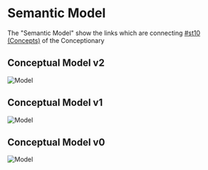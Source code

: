 Semantic Model
==

The "Semantic Model" show the links which are connecting <a href="https://github.com/iPlumb3r/Th3Sr1b3Pr0j3ct/blob/master/1_Semantic/Conceptionary/%23st10_Signified.md">#st10 (Concepts)</a> of the Conceptionary

Conceptual Model v2
-

![Model](https://github.com/iPlumb3r/Th3Sr1b3Pr0j3ct/blob/master/images/ConceptualModel_v2.png)


Conceptual Model v1
-

![Model](https://github.com/iPlumb3r/Th3Sr1b3Pr0j3ct/blob/master/images/ConceptualModel_v1.png)


Conceptual Model v0
-

![Model](https://github.com/iPlumb3r/Th3Sr1b3Pr0j3ct/blob/master/images/ConceptualModel_v0.png)

